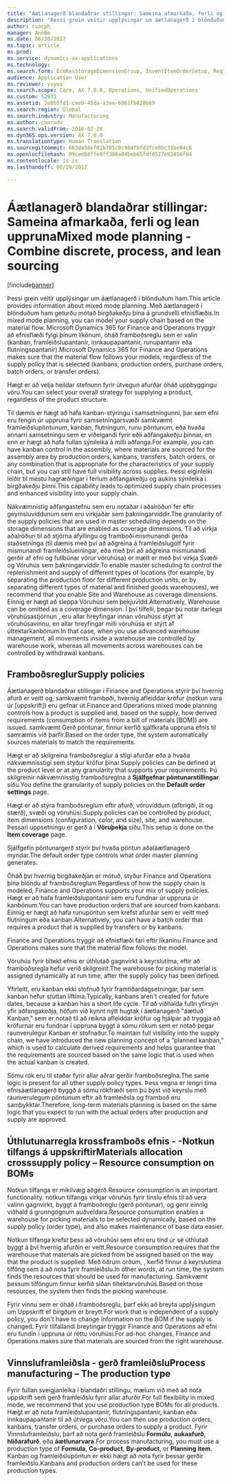 ```yaml
---
title: "Áætlanagerð blandaðrar stillingar: Sameina afmarkaða, ferli og lean uppruna"
description: "Þessi grein veitir upplýsingar um áætlanagerð í blönduðum ham. Með áætlanagerð í blönduðum ham geturðu mótað birgðakeðju þína á grundvelli efnisflæðis. Microsoft Dynamics 365 for Finance and Operations tryggir að efnisflæði fylgi þínum líkönum, óháð framboðsreglu sem er valin (kanban, framleiðslupantanir, innkaupapantanir, runupantanir eða flutningspantanir)."
author: cvocph
manager: AnnBe
ms.date: 06/20/2017
ms.topic: article
ms.prod: 
ms.service: dynamics-ax-applications
ms.technology: 
ms.search.form: EcoResStorageDimensionGroup, InventItemOrderSetup, ReqItemTable
audience: Application User
ms.reviewer: yuyus
ms.search.scope: Core, AX 7.0.0, Operations, UnifiedOperations
ms.custom: 52931
ms.assetid: 2e8b5fd1-cee9-45da-a3ae-6961fb020b89
ms.search.region: Global
ms.search.industry: Manufacturing
ms.author: conradv
ms.search.validFrom: 2016-02-28
ms.dyn365.ops.version: AX 7.0.0
ms.translationtype: Human Translation
ms.sourcegitcommit: 663da58ef01b705c0c984fbfd3fce8bc31be04c6
ms.openlocfilehash: 09ced68ffe8ff300a04beb65fdf8527e63456f04
ms.contentlocale: is-is
ms.lasthandoff: 08/29/2017

---
```


# <a name="mixed-mode-planning---combine-discrete-process-and-lean-sourcing"></a><span data-ttu-id="26da3-105">Áætlanagerð blandaðrar stillingar: Sameina afmarkaða, ferli og lean uppruna</span><span class="sxs-lookup"><span data-stu-id="26da3-105">Mixed mode planning - Combine discrete, process, and lean sourcing</span></span>

[!include[banner](../includes/banner.md)]


<span data-ttu-id="26da3-106">Þessi grein veitir upplýsingar um áætlanagerð í blönduðum ham.</span><span class="sxs-lookup"><span data-stu-id="26da3-106">This article provides information about mixed mode planning.</span></span> <span data-ttu-id="26da3-107">Með áætlanagerð í blönduðum ham geturðu mótað birgðakeðju þína á grundvelli efnisflæðis.</span><span class="sxs-lookup"><span data-stu-id="26da3-107">In mixed mode planning, you can model your supply chain based on the material flow.</span></span> <span data-ttu-id="26da3-108">Microsoft Dynamics 365 for Finance and Operations tryggir að efnisflæði fylgi þínum líkönum, óháð framboðsreglu sem er valin (kanban, framleiðslupantanir, innkaupapantanir, runupantanir eða flutningspantanir).</span><span class="sxs-lookup"><span data-stu-id="26da3-108">Microsoft Dynamics 365 for Finance and Operations makes sure that the material flow follows your models, regardless of the supply policy that is selected (kanbans, production orders, purchase orders, batch orders, or transfer orders).</span></span> 

<span data-ttu-id="26da3-109">Hægt er að velja heildar stefnunn fyrir útvegun afurðar óháð uppbyggingu vöru.</span><span class="sxs-lookup"><span data-stu-id="26da3-109">You can select your overall strategy for supplying a product, regardless of the product structure.</span></span>  

<span data-ttu-id="26da3-110">Til dæmis er hægt að hafa kanban-stýringu í samsetningunni, þar sem efni eru fengin úr uppruna fyrir samsetningarsvæði samkvæmt framleiðslupöntunum, kanban, flutningum, runu pöntunum, eða hvaða annarri samsetningu sem er viðeigandi fyrir eðli aðfangakeðju þinnar, en enn er hægt að hafa fullan sýnileika á milli aðfanga.</span><span class="sxs-lookup"><span data-stu-id="26da3-110">For example, you can have kanban control in the assembly, where materials are sourced for the assembly area by production orders, kanbans, transfers, batch orders, or any combination that is appropriate for the characteristics of your supply chain, but you can still have full visibility across supplies.</span></span> <span data-ttu-id="26da3-111">Þessi eiginleiki leiðir til mestu hagræðingar í ferlum aðfangakeðju og aukins sýnileika í birgðakeðju þinni.</span><span class="sxs-lookup"><span data-stu-id="26da3-111">This capability leads to optimized supply chain processes and enhanced visibility into your supply chain.</span></span>  

<span data-ttu-id="26da3-112">Nákvæmnistig aðfangastefnu sem eru notaðar í aðalröðun fer eftir geymsluvíddunum sem eru virkjaðar sem þakningarvíddir.</span><span class="sxs-lookup"><span data-stu-id="26da3-112">The granularity of the supply policies that are used in master scheduling depends on the storage dimensions that are enabled as coverage dimensions.</span></span> <span data-ttu-id="26da3-113">Til að virkja aðalröðun til að stjórna áfyllingu og framboði mismunandi gerða staðsetninga (til dæmis með því að aðgreina á framleiðslugólf fyrir mismunandi framleiðslueiningar, eða með því að aðgreina mismunandi gerðir af efni og fullbúnar vörur vöruhúsa) er mælt er með því virkja Svæði og Vöruhús sem þakningarvíddir.</span><span class="sxs-lookup"><span data-stu-id="26da3-113">To enable master scheduling to control the replenishment and supply of different types of locations (for example, by separating the production floor for different production units, or by separating different types of material and finished goods warehouses), we recommend that you enable Site and Warehouse as coverage dimensions.</span></span> <span data-ttu-id="26da3-114">Einnig er hægt að sleppa Vöruhúsi sem þekjuvídd.</span><span class="sxs-lookup"><span data-stu-id="26da3-114">Alternatively, Warehouse can be omitted as a coverage dimension.</span></span> <span data-ttu-id="26da3-115">Í því tilfelli, þegar þú notar ítarlega vöruhúsastjórnun , eru allar hreyfingar innan vöruhúss stýrt af vöruhúsavinnu, en allar hreyfingar milli vöruhúsa er stýrt af úttektarkanbönum.</span><span class="sxs-lookup"><span data-stu-id="26da3-115">In that case, when you use advanced warehouse management, all movements inside a warehouse are controlled by warehouse work, whereas all movements across warehouses can be controlled by withdrawal kanbans.</span></span>

## <a name="supply-policies"></a><span data-ttu-id="26da3-116">Framboðsreglur</span><span class="sxs-lookup"><span data-stu-id="26da3-116">Supply policies</span></span>
<span data-ttu-id="26da3-117">Áætlanagerð blandaðrar stillingar í Finance and Operations stýrir því hvernig afurð er veitt og, samkvæmt framboði, hvernig afleiddar kröfur (notkun vara úr \[uppskrift\]) eru gefnar út.</span><span class="sxs-lookup"><span data-stu-id="26da3-117">Finance and Operations mixed mode planning controls how a product is supplied and, based on the supply, how derived requirements (consumption of items from a bill of materials \[BOM\]) are issued.</span></span> <span data-ttu-id="26da3-118">samkvæmt Gerð pöntunar, finnur kerfið sjálfkrafa uppruna efnis til samræmis við þarfir.</span><span class="sxs-lookup"><span data-stu-id="26da3-118">Based on the order type, the system automatically sources materials to match the requirements.</span></span>  

<span data-ttu-id="26da3-119">Hægt er að skilgreina framboðsreglur á stigi afurðar eða á hvaða nákvæmnisstigi sem styður kröfur þínar.</span><span class="sxs-lookup"><span data-stu-id="26da3-119">Supply policies can be defined at the product level or at any granularity that supports your requirements.</span></span> <span data-ttu-id="26da3-120">Þú skilgreinir nákvæmnisstig framboðsreglna á  **Sjálfgefnar pöntunarstillingar** síðu.</span><span class="sxs-lookup"><span data-stu-id="26da3-120">You define the granularity of supply policies on the **Default order settings** page.</span></span>  

<span data-ttu-id="26da3-121">Hægt er að stýra framboðsreglum eftir afurð, vöruvíddum (afbrigði, lit og stærð), svæði og vöruhúsi.</span><span class="sxs-lookup"><span data-stu-id="26da3-121">Supply policies can be controlled by product, item dimensions (configuration, color, and size), site, and warehouse.</span></span> <span data-ttu-id="26da3-122">Þessari uppsetningu er gerð á í **Vöruþekja** síðu.</span><span class="sxs-lookup"><span data-stu-id="26da3-122">This setup is done on the **Item coverage** page.</span></span>  

<span data-ttu-id="26da3-123">Sjálfgefin pöntunargerð stýrir því hvaða pöntun aðaláætlanagerð myndar.</span><span class="sxs-lookup"><span data-stu-id="26da3-123">The default order type controls what order master planning generates.</span></span>  

<span data-ttu-id="26da3-124">Óháð því hvernig birgðakeðjan er mótuð, styður Finance and Operations þína blöndu af framboðsreglum.</span><span class="sxs-lookup"><span data-stu-id="26da3-124">Regardless of how the supply chain is modeled, Finance and Operations supports your mix of supply policies.</span></span> <span data-ttu-id="26da3-125">Hægt er að hafa framleiðslupantanir sem eru fundnar úr uppruna úr kanbönum.</span><span class="sxs-lookup"><span data-stu-id="26da3-125">You can have production orders that are sourced from kanbans.</span></span> <span data-ttu-id="26da3-126">Einnig er hægt að hafa runupöntun sem krefst afurðar sem er veitt með flutningum eða kanban.</span><span class="sxs-lookup"><span data-stu-id="26da3-126">Alternatively, you can have a batch order that requires a product that is supplied by transfers or by kanbans.</span></span>  

<span data-ttu-id="26da3-127">Finance and Operations tryggir að efnisflæði fari eftir líkaninu.</span><span class="sxs-lookup"><span data-stu-id="26da3-127">Finance and Operations makes sure that the material flow follows the model.</span></span>  

<span data-ttu-id="26da3-128">Vöruhús fyrir tiltekt efnis er úthlutað gagnvirkt á keyrslutíma, eftir að framboðsregla hefur verið skilgreint.</span><span class="sxs-lookup"><span data-stu-id="26da3-128">The warehouse for picking material is assigned dynamically at run time, after the supply policy has been defined.</span></span>  

<span data-ttu-id="26da3-129">Yfirleitt, eru kanban ekki stofnuð fyrir framtíðardagsetningar, þar sem kanban hefur stuttan líftíma.</span><span class="sxs-lookup"><span data-stu-id="26da3-129">Typically, kanbans aren't created for future dates, because a kanban has a short life cycle.</span></span> <span data-ttu-id="26da3-130">Til að viðhalda fullri yfirsýn yfir aðfangakeðja, höfum við kynnt nýtt hugtak í áætlanagerð "áætluð Kanban," sem er notað til að reikna afleiddar kröfur og hjálpar að tryggja að kröfurnar eru fundnar í uppruna byggt á sömu rökum sem er notað þegar raunverulegur Kanban er stofnaður.</span><span class="sxs-lookup"><span data-stu-id="26da3-130">To maintain full visibility into the supply chain, we have introduced the new planning concept of a “planned kanban,” which is used to calculate derived requirements and helps guarantee that the requirements are sourced based on the same logic that is used when the actual kanban is created.</span></span>  

<span data-ttu-id="26da3-131">Sömu rök eru til staðar fyrir allar aðrar gerðir framboðsreglna.</span><span class="sxs-lookup"><span data-stu-id="26da3-131">The same logic is present for all other supply policy types.</span></span> <span data-ttu-id="26da3-132">Þess vegna er lengri tíma efnisáætlanagerð byggð á sömu rökfræði sem þú býst við keyrslu með raunverulegum pöntunum eftir að framleiðsla og framboð eru samþykktar.</span><span class="sxs-lookup"><span data-stu-id="26da3-132">Therefore, long-term materials planning is based on the same logic that you expect to run with the actual orders after production and supply are approved.</span></span>

## <a name="materials-allocation-crosssupply-policy--resource-consumption-on-boms"></a><span data-ttu-id="26da3-133">Úthlutunarregla krossframboðs efnis - -Notkun tilfangs á uppskriftir</span><span class="sxs-lookup"><span data-stu-id="26da3-133">Materials allocation crosssupply policy – Resource consumption on BOMs</span></span>
<span data-ttu-id="26da3-134">Notkun tilfanga er mikilvæg aðgerð.</span><span class="sxs-lookup"><span data-stu-id="26da3-134">Resource consumption is an important functionality.</span></span> <span data-ttu-id="26da3-135">notkun tilfangs virkjar vöruhús fyrir tínslu efnis til að vera valinn gagnvirkt, byggt á framboðreglu (gerð pöntunar), og gerir einnig viðhald á grunngögnum auðveldara.</span><span class="sxs-lookup"><span data-stu-id="26da3-135">Resource consumption enables a warehouse for picking materials to be selected dynamically, based on the supply policy (order type), and also makes maintenance of base data easier.</span></span>  

<span data-ttu-id="26da3-136">Notkun tilfanga krefst þess að vöruhúsi sem efni eru tínd úr sé úthlutað byggt á því hvernig afurðin er veitt.</span><span class="sxs-lookup"><span data-stu-id="26da3-136">Resource consumption requires that the warehouse that materials are picked from be assigned based on the way that the product is supplied.</span></span> <span data-ttu-id="26da3-137">Með öðrum orðum, , kerfið finnur á keyrslutíma tilföng sem á að nota fyrir framleiðslu.</span><span class="sxs-lookup"><span data-stu-id="26da3-137">In other words, at run time, the system finds the resources that should be used for manufacturing.</span></span> <span data-ttu-id="26da3-138">Samkvæmt þessum tilföngum finnur kerfið síðan tiltektarvöruhús.</span><span class="sxs-lookup"><span data-stu-id="26da3-138">Based on those resources, the system then finds the picking warehouse.</span></span>  

<span data-ttu-id="26da3-139">Fyrir vinnu sem er óháð í framboðsreglu, þarf ekki að breyta upplýsingum um Uppskrift ef birgðum er breytt.</span><span class="sxs-lookup"><span data-stu-id="26da3-139">For work that is independent of a supply policy, you don't have to change information on the BOM if the supply is changed.</span></span> <span data-ttu-id="26da3-140">Fyrir tilfallandi breytingar tryggir Finance and Operations að efni eru fundin í uppruna úr réttu vöruhúsi.</span><span class="sxs-lookup"><span data-stu-id="26da3-140">For ad-hoc changes, Finance and Operations makes sure that materials are sourced from the right warehouse.</span></span>

## <a name="process-manufacturing--the-production-type"></a><span data-ttu-id="26da3-141">Vinnsluframleiðsla - gerð framleiðslu</span><span class="sxs-lookup"><span data-stu-id="26da3-141">Process manufacturing – The production type</span></span>
<span data-ttu-id="26da3-142">Fyrir fullan sveigjanleika í blandaðri stillingu, mælum við með að nota uppskrift sem gerð framleiðslu fyrir allar afurðir.</span><span class="sxs-lookup"><span data-stu-id="26da3-142">For full flexibility in mixed mode, we recommend that you use production type BOMs for all products.</span></span> <span data-ttu-id="26da3-143">Hægt er að nota framleiðslupantanir, flutningspantanir, kanban eða innkaupapantanir til að útvega vöru.</span><span class="sxs-lookup"><span data-stu-id="26da3-143">You can then use production orders, kanbans, transfer orders, or purchase orders to supply a product.</span></span> <span data-ttu-id="26da3-144">Fyrir Vinnsluframleiðslu, þarf að nota gerð framleiðslu **Formúlu**, **aukaafurð**, **hliðarafurð**, eða **áætlunarvara**.</span><span class="sxs-lookup"><span data-stu-id="26da3-144">For process manufacturing, you must use a production type of **Formula**, **Co-product**, **By-product**, or **Planning item**.</span></span> <span data-ttu-id="26da3-145">Kanban og framleiðslupöntun er ekki hægt að nota fyrir þessar gerðir framleiðslu.</span><span class="sxs-lookup"><span data-stu-id="26da3-145">Kanbans and production orders can't be used for these production types.</span></span>




